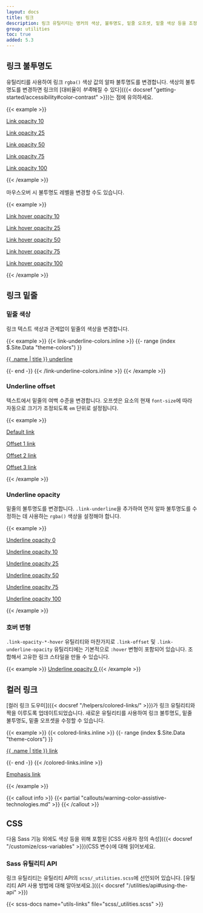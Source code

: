 ```yaml
---
layout: docs
title: 링크
description: 링크 유틸리티는 앵커의 색상, 불투명도, 밑줄 오프셋, 밑줄 색상 등을 조정하여 앵커의 스타일을 지정하는 데 사용됩니다.
group: utilities
toc: true
added: 5.3
---
```


## 링크 불투명도

유틸리티를 사용하여 링크 `rgba()` 색상 값의 알파 불투명도를 변경합니다. 색상의 불투명도를 변경하면 링크의 [대비율이 *부족*해질 수 있다]({{< docsref "getting-started/accessibility#color-contrast" >}})는 점에 유의하세요.

{{< example >}}
<p><a class="link-opacity-10" href="#">Link opacity 10</a></p>
<p><a class="link-opacity-25" href="#">Link opacity 25</a></p>
<p><a class="link-opacity-50" href="#">Link opacity 50</a></p>
<p><a class="link-opacity-75" href="#">Link opacity 75</a></p>
<p><a class="link-opacity-100" href="#">Link opacity 100</a></p>
{{< /example >}}

마우스오버 시 불투명도 레벨을 변경할 수도 있습니다.

{{< example >}}
<p><a class="link-opacity-10-hover" href="#">Link hover opacity 10</a></p>
<p><a class="link-opacity-25-hover" href="#">Link hover opacity 25</a></p>
<p><a class="link-opacity-50-hover" href="#">Link hover opacity 50</a></p>
<p><a class="link-opacity-75-hover" href="#">Link hover opacity 75</a></p>
<p><a class="link-opacity-100-hover" href="#">Link hover opacity 100</a></p>
{{< /example >}}

## 링크 밑줄

### 밑줄 색상

링크 텍스트 색상과 관계없이 밑줄의 색상을 변경합니다.

{{< example >}}
{{< link-underline-colors.inline >}}
{{- range (index $.Site.Data "theme-colors") }}
<p><a href="#" class="link-underline-{{ .name }}">{{ .name | title }} underline</a></p>
{{- end -}}
{{< /link-underline-colors.inline >}}
{{< /example >}}

### Underline offset

텍스트에서 밑줄의 여백 수준을 변경합니다. 오프셋은 요소의 현재 `font-size`에 따라 자동으로 크기가 조정되도록 `em` 단위로 설정됩니다.

{{< example >}}
<p><a href="#">Default link</a></p>
<p><a class="link-offset-1" href="#">Offset 1 link</a></p>
<p><a class="link-offset-2" href="#">Offset 2 link</a></p>
<p><a class="link-offset-3" href="#">Offset 3 link</a></p>
{{< /example >}}

### Underline opacity

밑줄의 불투명도를 변경합니다. `.link-underline`을 추가하여 먼저 알파 불투명도를 수정하는 데 사용하는 `rgba()` 색상을 설정해야 합니다.

{{< example >}}
<p><a class="link-offset-2 link-underline link-underline-opacity-0" href="#">Underline opacity 0</a></p>
<p><a class="link-offset-2 link-underline link-underline-opacity-10" href="#">Underline opacity 10</a></p>
<p><a class="link-offset-2 link-underline link-underline-opacity-25" href="#">Underline opacity 25</a></p>
<p><a class="link-offset-2 link-underline link-underline-opacity-50" href="#">Underline opacity 50</a></p>
<p><a class="link-offset-2 link-underline link-underline-opacity-75" href="#">Underline opacity 75</a></p>
<p><a class="link-offset-2 link-underline link-underline-opacity-100" href="#">Underline opacity 100</a></p>
{{< /example >}}

### 호버 변형

`.link-opacity-*-hover` 유틸리티와 마찬가지로 `.link-offset` 및 `.link-underline-opacity` 유틸리티에는 기본적으로 `:hover` 변형이 포함되어 있습니다. 조합해서 고유한 링크 스타일을 만들 수 있습니다.

{{< example >}}
<a class="link-offset-2 link-offset-3-hover link-underline link-underline-opacity-0 link-underline-opacity-75-hover" href="#">
  Underline opacity 0
</a>
{{< /example >}}

## 컬러 링크

[컬러 링크 도우미]({{< docsref "/helpers/colored-links/" >}})가 링크 유틸리티와 짝을 이루도록 업데이트되었습니다. 새로운 유틸리티를 사용하여 링크 불투명도, 밑줄 불투명도, 밑줄 오프셋을 수정할 수 있습니다.

{{< example >}}
{{< colored-links.inline >}}
{{- range (index $.Site.Data "theme-colors") }}
<p><a href="#" class="link-{{ .name }} link-offset-2 link-underline-opacity-25 link-underline-opacity-100-hover">{{ .name | title }} link</a></p>
{{- end -}}
{{< /colored-links.inline >}}
<p><a href="#" class="link-body-emphasis link-offset-2 link-underline-opacity-25 link-underline-opacity-75-hover">Emphasis link</a></p>
{{< /example >}}

{{< callout info >}}
{{< partial "callouts/warning-color-assistive-technologies.md" >}}
{{< /callout >}}

## CSS

다음 Sass 기능 외에도 색상 등을 위해 포함된 [CSS 사용자 정의 속성]({{< docsref "/customize/css-variables" >}})(CSS 변수)에 대해 읽어보세요.

### Sass 유틸리티 API

링크 유틸리티는 유틸리티 API의 `scss/_utilities.scss`에 선언되어 있습니다. [유틸리티 API 사용 방법에 대해 알아보세요.]({{< docsref "/utilities/api#using-the-api" >}})

{{< scss-docs name="utils-links" file="scss/_utilities.scss" >}}
